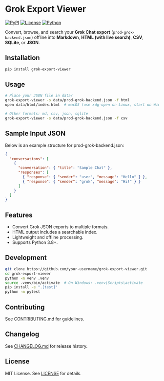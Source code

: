 # Grok Export Viewer

[![PyPI](https://img.shields.io/pypi/v/grok-export-viewer)](https://pypi.org/project/grok-export-viewer/)
[![License](https://img.shields.io/badge/license-MIT-blue.svg)](https://github.com/your-username/grok-export-viewer/blob/main/LICENSE)
[![Python](https://img.shields.io/pypi/pyversions/grok-export-viewer)](https://pypi.org/project/grok-export-viewer/)

Convert, browse, and search your **Grok Chat export** (`prod-grok-backend.json`) offline into **Markdown**, **HTML (with live search)**, **CSV**, **SQLite**, or **JSON**.

## Installation

```bash
pip install grok-export-viewer
```

## Usage

```bash
# Place your JSON file in data/
grok-export-viewer -s data/prod-grok-backend.json -f html
open data/html/index.html  # macOS (use xdg-open on Linux, start on Windows)

# Other formats: md, csv, json, sqlite
grok-export-viewer -s data/prod-grok-backend.json -f csv
```

## Sample Input JSON

Below is an example structure for prod-grok-backend.json:

```json
{
  "conversations": [
    {
      "conversation": { "title": "Sample Chat" },
      "responses": [
        { "response": { "sender": "user", "message": "Hello" } },
        { "response": { "sender": "grok", "message": "Hi!" } }
      ]
    }
  ]
}
```

## Features

- Convert Grok JSON exports to multiple formats.
- HTML output includes a searchable index.
- Lightweight and offline processing.
- Supports Python 3.8+.

## Development

```bash
git clone https://github.com/your-username/grok-export-viewer.git
cd grok-export-viewer
python -m venv .venv
source .venv/bin/activate  # On Windows: .venv\Scripts\activate
pip install -e ".[test]"
python -m pytest
```

## Contributing

See [CONTRIBUTING.md](CONTRIBUTING.md) for guidelines.

## Changelog

See [CHANGELOG.md](CHANGELOG.md) for release history.

## License

MIT License. See [LICENSE](LICENSE) for details.
